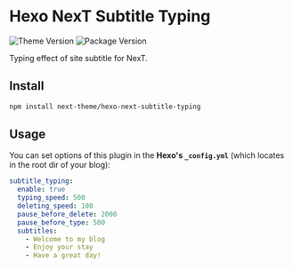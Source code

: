 # Hexo NexT Subtitle Typing

![Theme Version](https://img.shields.io/badge/NexT-v7.3.0+-blue?style=flat-square)
![Package Version](https://img.shields.io/github/package-json/v/next-theme/hexo-next-subtitle-typing?style=flat-square)

Typing effect of site subtitle for NexT.

## Install

```bash
npm install next-theme/hexo-next-subtitle-typing
```

## Usage

You can set options of this plugin in the **Hexo's `_config.yml`** (which locates in the root dir of your blog):

```yml
subtitle_typing:
  enable: true
  typing_speed: 500
  deleting_speed: 100
  pause_before_delete: 2000
  pause_before_type: 500
  subtitles:
    - Welcome to my blog
    - Enjoy your stay
    - Have a great day!
```
